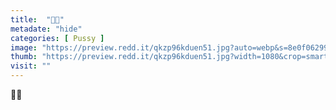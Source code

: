 ```yaml
---
title:  "🥵💦"
metadate: "hide"
categories: [ Pussy ]
image: "https://preview.redd.it/qkzp96kduen51.jpg?auto=webp&s=8e0f062994775b3a827656dfdb5994a101db9951"
thumb: "https://preview.redd.it/qkzp96kduen51.jpg?width=1080&crop=smart&auto=webp&s=e6616ccd32a38a9d9349b1fc3f93a8e9451f340b"
visit: ""
---
```

🥵💦
